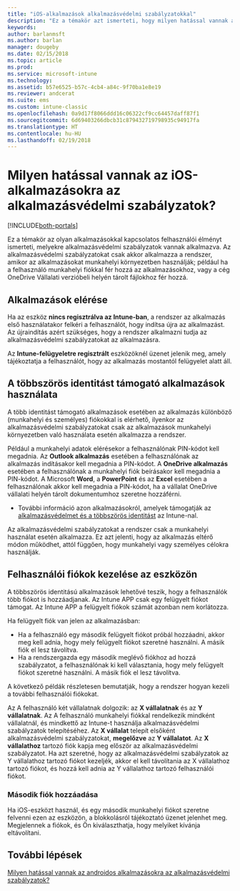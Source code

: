 ```yaml
---
title: "iOS-alkalmazások alkalmazásvédelmi szabályzatokkal"
description: "Ez a témakör azt ismerteti, hogy milyen hatással vannak az iOS-alkalmazásokra az alkalmazásvédelmi szabályzatok."
keywords: 
author: barlanmsft
ms.author: barlan
manager: dougeby
ms.date: 02/15/2018
ms.topic: article
ms.prod: 
ms.service: microsoft-intune
ms.technology: 
ms.assetid: b57e6525-b57c-4cb4-a84c-9f70ba1e8e19
ms.reviewer: andcerat
ms.suite: ems
ms.custom: intune-classic
ms.openlocfilehash: 0a9d17f8066ddd16c06322cf9cc64457daff87f1
ms.sourcegitcommit: 6d69403266dbcb31c879432719798935c94917fa
ms.translationtype: HT
ms.contentlocale: hu-HU
ms.lasthandoff: 02/19/2018
---
```

# <a name="what-to-expect-when-your-ios-app-is-managed-by-app-protection-policies"></a>Milyen hatással vannak az iOS-alkalmazásokra az alkalmazásvédelmi szabályzatok?

[!INCLUDE[both-portals](./includes/note-for-both-portals.md)]

 Ez a témakör az olyan alkalmazásokkal kapcsolatos felhasználói élményt ismerteti, melyekre alkalmazásvédelmi szabályzatok vannak alkalmazva. Az alkalmazásvédelmi szabályzatokat csak akkor alkalmazza a rendszer, amikor az alkalmazásokat munkahelyi környezetben használják; például ha a felhasználó munkahelyi fiókkal fér hozzá az alkalmazásokhoz, vagy a cég OneDrive Vállalati verzióbeli helyén tárolt fájlokhoz fér hozzá.

##  <a name="access-apps"></a>Alkalmazások elérése

Ha az eszköz **nincs regisztrálva az Intune-ban**, a rendszer az alkalmazás első használatakor felkéri a felhasználót, hogy indítsa újra az alkalmazást. Az újraindítás azért szükséges, hogy a rendszer alkalmazni tudja az alkalmazásvédelmi szabályzatokat az alkalmazásra.

<!--- The following screenshot from the Skype app illustrates this restart request: --->


<!---  ![Screenshot of the iOS device showing PIN prompt](../media/appmanagement/iOS_AppPINPrompt.png) --->

Az **Intune-felügyeletre regisztrált** eszközöknél üzenet jelenik meg, amely tájékoztatja a felhasználót, hogy az alkalmazás mostantól felügyelet alatt áll.

##  <a name="use-apps-with-multi-identity-support"></a>A többszörös identitást támogató alkalmazások használata

A több identitást támogató alkalmazások esetében az alkalmazás különböző (munkahelyi és személyes) fiókokkal is elérhető, ilyenkor az alkalmazásvédelmi szabályzatokat csak az alkalmazások munkahelyi környezetben való használata esetén alkalmazza a rendszer.  

Például a munkahelyi adatok elérésekor a felhasználónak PIN-kódot kell megadnia. Az **Outlook alkalmazás** esetében a felhasználónak az alkalmazás indításakor kell megadnia a PIN-kódot. A **OneDrive alkalmazás** esetében a felhasználónak a munkahelyi fiók beírásakor kell megadnia a PIN-kódot.  A Microsoft **Word**, a **PowerPoint** és az **Excel** esetében a felhasználónak akkor kell megadnia a PIN-kódot, ha a vállalat OneDrive vállalati helyén tárolt dokumentumhoz szeretne hozzáférni.

- További információ azon alkalmazásokról, amelyek támogatják az [alkalmazásvédelmet és a többszörös identitást](https://www.microsoft.com/cloud-platform/microsoft-intune-apps) az Intune-nal.

Az alkalmazásvédelmi szabályzatokat a rendszer csak a munkahelyi használat esetén alkalmazza. Ez azt jelenti, hogy az alkalmazás eltérő módon működhet, attól függően, hogy munkahelyi vagy személyes célokra használják.

##  <a name="manage-user-accounts-on-the-device"></a>Felhasználói fiókok kezelése az eszközön

A többszörös identitású alkalmazások lehetővé teszik, hogy a felhasználók több fiókot is hozzáadjanak.  Az Intune APP csak egy felügyelt fiókot támogat.  Az Intune APP a felügyelt fiókok számát azonban nem korlátozza.

Ha felügyelt fiók van jelen az alkalmazásban:
*   Ha a felhasználó egy második felügyelt fiókot próbál hozzáadni, akkor meg kell adnia, hogy mely felügyelt fiókot szeretné használni.  A másik fiók el lesz távolítva.
*   Ha a rendszergazda egy második meglévő fiókhoz ad hozzá szabályzatot, a felhasználónak ki kell választania, hogy mely felügyelt fiókot szeretné használni.  A másik fiók el lesz távolítva.

A következő példák részletesen bemutatják, hogy a rendszer hogyan kezeli a további felhasználói fiókokat.

Az A felhasználó két vállalatnak dolgozik: az **X vállalatnak** és az **Y vállalatnak**. Az A felhasználó munkahelyi fiókkal rendelkezik mindként vállalatnál, és mindkettő az Intune-t használja alkalmazásvédelmi szabályzatok telepítéséhez. Az **X vállalat** telepít elsőként alkalmazásvédelmi szabályzatokat, **megelőzve** az **Y vállalatot**. Az **X vállalathoz** tartozó fiók kapja meg először az alkalmazásvédelmi szabályzatot. Ha azt szeretné, hogy az alkalmazásvédelmi szabályzatok az Y vállalathoz tartozó fiókot kezeljék, akkor el kell távolítania az X vállalathoz tartozó fiókot, és hozzá kell adnia az Y vállalathoz tartozó felhasználói fiókot.

### <a name="add-a-second-account"></a>Második fiók hozzáadása

Ha iOS-eszközt használ, és egy második munkahelyi fiókot szeretne felvenni ezen az eszközön, a blokkolásról tájékoztató üzenet jelenhet meg. Megjelennek a fiókok, és Ön kiválaszthatja, hogy melyiket kívánja eltávolítani.

## <a name="next-steps"></a>További lépések
[Milyen hatással vannak az androidos alkalmazásokra az alkalmazásvédelmi szabályzatok?](end-user-mam-apps-android.md)
